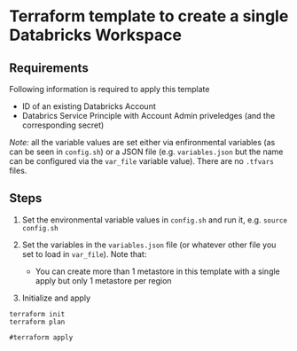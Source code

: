 # Terraform template to create a single Databricks Workspace

## Requirements

Following information is required to apply this template

- ID of an existing Databricks Account 
- Databrics Service Principle with Account Admin priveledges (and the corresponding secret)

*Note:* all the variable values are set either via enfironmental variables (as can be seen in `config.sh`) or a JSON file (e.g. `variables.json` but the name can be configured via the `var_file` variable value). There are no `.tfvars` files.

## Steps

1. Set the environmental variable values in `config.sh` and run it, e.g. `source config.sh` 

2. Set the variables in the `variables.json` file (or whatever other file you set to load in `var_file`). Note that:
    - You can create more than 1 metastore in this template with a single apply but only 1 metastore per region
    
3. Initialize and apply
```
terraform init
terraform plan

#terraform apply
```

